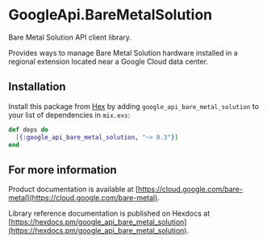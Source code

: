 # GoogleApi.BareMetalSolution

Bare Metal Solution API client library.

Provides ways to manage Bare Metal Solution hardware installed in a regional extension located near a Google Cloud data center.

## Installation

Install this package from [Hex](https://hex.pm) by adding
`google_api_bare_metal_solution` to your list of dependencies in `mix.exs`:

```elixir
def deps do
  [{:google_api_bare_metal_solution, "~> 0.3"}]
end
```

## For more information

Product documentation is available at [https://cloud.google.com/bare-metal](https://cloud.google.com/bare-metal).

Library reference documentation is published on Hexdocs at
[https://hexdocs.pm/google_api_bare_metal_solution](https://hexdocs.pm/google_api_bare_metal_solution).

